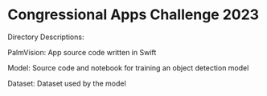 # Congressional Apps Challenge 2023

Directory Descriptions:


PalmVision: App source code written in Swift

Model: Source code and notebook for training an object detection model

Dataset: Dataset used by the model
